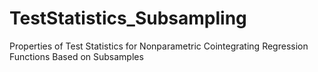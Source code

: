 # TestStatistics_Subsampling
Properties of Test Statistics for Nonparametric Cointegrating Regression Functions Based on Subsamples
